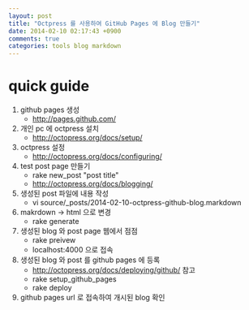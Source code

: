 ```yaml
---
layout: post
title: "Octpress 를 사용하여 GitHub Pages 에 Blog 만들기"
date: 2014-02-10 02:17:43 +0900
comments: true
categories: tools blog markdown
---
```


# quick guide

1. github pages 생성 
    * http://pages.github.com/
1. 개인 pc 에 octpress 설치
    * http://octopress.org/docs/setup/
1. octpress 설정
    * http://octopress.org/docs/configuring/
1. test post page 만들기 
    * rake new_post "post title"
    * http://octopress.org/docs/blogging/
1. 생성된 post 파일에 내용 작성 
    * vi source/_posts/2014-02-10-octpress-github-blog.markdown
1. makrdown -> html 으로 변경 
    * rake generate
1. 생성된 blog 와 post page 웹에서 점점 
    * rake preivew
    * localhost:4000 으로 접속
1. 생성된 blog 와 post 를 github pages 에 등록
    * http://octopress.org/docs/deploying/github/ 참고 
    * rake setup_github_pages
    * rake deploy
1. github pages url 로 접속하여 개시된 blog 확인
